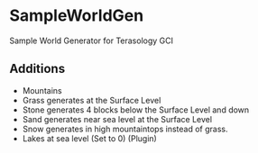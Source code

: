 # SampleWorldGen
Sample World Generator for Terasology GCI

## Additions
- Mountains
- Grass generates at the Surface Level
- Stone generates 4 blocks below the Surface Level and down
- Sand generates near sea level at the Surface Level
- Snow generates in high mountaintops instead of grass.
- Lakes at sea level (Set to 0) (Plugin)
